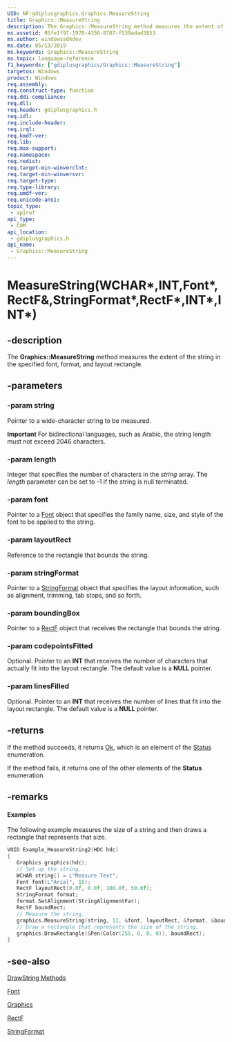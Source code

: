 ```yaml
---
UID: NF:gdiplusgraphics.Graphics.MeasureString
title: Graphics::MeasureString
description: The Graphics::MeasureString method measures the extent of the string in the specified font, format, and layout rectangle.
ms.assetid: 95fe1f97-1978-4356-8707-f539adad3853
ms.author: windowssdkdev
ms.date: 05/13/2019
ms.keywords: Graphics::MeasureString
ms.topic: language-reference
f1_keywords: ["gdiplusgraphics/Graphics::MeasureString"]
targetos: Windows
product: Windows
req.assembly: 
req.construct-type: function
req.ddi-compliance: 
req.dll: 
req.header: gdiplusgraphics.h
req.idl: 
req.include-header: 
req.irql: 
req.kmdf-ver: 
req.lib: 
req.max-support: 
req.namespace: 
req.redist: 
req.target-min-winverclnt: 
req.target-min-winversvr: 
req.target-type: 
req.type-library: 
req.umdf-ver: 
req.unicode-ansi: 
topic_type:
 - apiref
api_type:
 - COM
api_location:
 - gdiplusgraphics.h
api_name:
 - Graphics::MeasureString
---
```


# MeasureString(WCHAR*,INT,Font*,RectF&,StringFormat*,RectF*,INT*,INT*)

## -description

The **Graphics::MeasureString** method measures the extent of the string in the specified font, format, and layout rectangle.

## -parameters

### -param string

Pointer to a wide-character string to be measured.

**Important** For bidirectional languages, such as Arabic, the string length must not exceed 2046 characters.

### -param length

Integer that specifies the number of characters in the *string* array.
The *length* parameter can be set to -1 if the string is null terminated.

### -param font

Pointer to a <a href="https://docs.microsoft.com/windows/desktop/api/gdiplusheaders/nl-gdiplusheaders-font">Font</a> object that specifies the family name, size, and style of the font to be applied to the string.

### -param layoutRect

Reference to the rectangle that bounds the string.

### -param stringFormat

Pointer to a <a href="https://docs.microsoft.com/windows/desktop/api/gdiplusstringformat/nl-gdiplusstringformat-stringformat">StringFormat</a> object that specifies the layout information, such as alignment, trimming, tab stops, and so forth.

### -param boundingBox

Pointer to a <a href="https://docs.microsoft.com/windows/desktop/api/gdiplustypes/nl-gdiplustypes-rectf">RectF</a> object that receives the rectangle that bounds the string. 

### -param codepointsFitted

Optional. Pointer to an **INT** that receives the number of characters that actually fit into the layout rectangle.
The default value is a **NULL** pointer.

### -param linesFilled

Optional.
Pointer to an **INT** that receives the number of lines that fit into the layout rectangle.
The default value is a **NULL** pointer.

## -returns

If the method succeeds, it returns <a href="https://docs.microsoft.com/windows/desktop/api/gdiplustypes/ne-gdiplustypes-status">Ok</a>, which is an element of the <a href="https://docs.microsoft.com/windows/desktop/api/gdiplustypes/ne-gdiplustypes-status">Status</a> enumeration.

If the method fails, it returns one of the other elements of the **Status** enumeration.

## -remarks

#### Examples

The following example measures the size of a string and then draws a rectangle that represents that size.

```cpp
VOID Example_MeasureString2(HDC hdc)
{
   Graphics graphics(hdc);
   // Set up the string.
   WCHAR string[] = L"Measure Text";
   Font font(L"Arial", 16);
   RectF layoutRect(0.0f, 0.0f, 100.0f, 50.0f);
   StringFormat format;
   format.SetAlignment(StringAlignmentFar);
   RectF boundRect;
   // Measure the string.
   graphics.MeasureString(string, 12, &font, layoutRect, &format, &boundRect);
   // Draw a rectangle that represents the size of the string.
   graphics.DrawRectangle(&Pen(Color(255, 0, 0, 0)), boundRect);
}
```

## -see-also

<a href="https://docs.microsoft.com/windows/desktop/api/gdiplusgraphics/nf-gdiplusgraphics-graphics-drawstring(constwchar_int_constfont_constpointf__constbrush)">DrawString Methods</a>

<a href="https://docs.microsoft.com/windows/desktop/api/gdiplusheaders/nl-gdiplusheaders-font">Font</a>

<a href="https://docs.microsoft.com/windows/desktop/api/gdiplusgraphics/nl-gdiplusgraphics-graphics">Graphics</a>

<a href="https://docs.microsoft.com/windows/desktop/api/gdiplustypes/nl-gdiplustypes-rectf">RectF</a>

<a href="https://docs.microsoft.com/windows/desktop/api/gdiplusstringformat/nl-gdiplusstringformat-stringformat">StringFormat</a>
